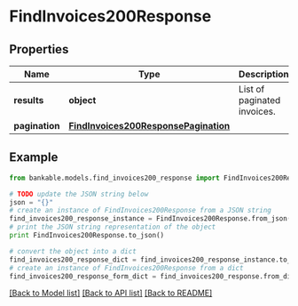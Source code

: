 # FindInvoices200Response


## Properties

Name | Type | Description | Notes
------------ | ------------- | ------------- | -------------
**results** | **object** | List of paginated invoices. | [optional] 
**pagination** | [**FindInvoices200ResponsePagination**](FindInvoices200ResponsePagination.md) |  | [optional] 

## Example

```python
from bankable.models.find_invoices200_response import FindInvoices200Response

# TODO update the JSON string below
json = "{}"
# create an instance of FindInvoices200Response from a JSON string
find_invoices200_response_instance = FindInvoices200Response.from_json(json)
# print the JSON string representation of the object
print FindInvoices200Response.to_json()

# convert the object into a dict
find_invoices200_response_dict = find_invoices200_response_instance.to_dict()
# create an instance of FindInvoices200Response from a dict
find_invoices200_response_form_dict = find_invoices200_response.from_dict(find_invoices200_response_dict)
```
[[Back to Model list]](../README.md#documentation-for-models) [[Back to API list]](../README.md#documentation-for-api-endpoints) [[Back to README]](../README.md)


